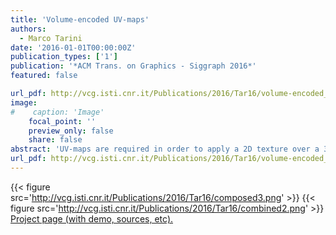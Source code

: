 ```yaml
---
title: 'Volume-encoded UV-maps'
authors:
  - Marco Tarini
date: '2016-01-01T00:00:00Z'
publication_types: ['1']
publication: '*ACM Trans. on Graphics - Siggraph 2016*'
featured: false

url_pdf: http://vcg.isti.cnr.it/Publications/2016/Tar16/volume-encoded_UV-maps.pdf
image:
#    caption: 'Image'
    focal_point: ''
    preview_only: false
    share: false
abstract: 'UV-maps are required in order to apply a 2D texture over a 3D model.Conventional UV-maps are defined by an assignment of uv positions to mesh vertices. We present an alternative representation, volume-encoded UV-maps, in which each point on the surface is mapped to a uv position which is solely a function of its 3D position. This function is tailored for a target surface: its restriction to the surface is a parametrization exhibiting high quality, e.g. in terms of angle and area preservation; and, near the surface, it is almost constant for small orthogonal displacements.The representation is applicable to a wide range of shapes and UV-maps, and unlocks several key advantages: it removes the need to duplicate vertices in the mesh to encode cuts in the map; it makes the UV-map representation independent from the meshing of the surface; the same texture, and even the same UV-map, can be shared by multiple geometrically similar models (e.g.alllevelsofa LoDpyramid); UV-maps can be applied to representations other than polygonal meshes, like point clouds or set of registered range-maps.Our schema is cheap on GPU computational and memory resources, requiring only a single, cache-coherent indirection to a small volumetric texture per fragment.We also provide an algorithm to construct a volume-encoded UV-map given a target surface.           	 Project page (with demo, sources, etc).'
url_pdf: http://vcg.isti.cnr.it/Publications/2016/Tar16/volume-encoded_UV-maps_additional.pdf
---
```

{{< figure src='http://vcg.isti.cnr.it/Publications/2016/Tar16/composed3.png' >}}
{{< figure src='http://vcg.isti.cnr.it/Publications/2016/Tar16/combined2.png' >}}
[ Project page (with demo, sources, etc). ](http://vcg.isti.cnr.it/volume-encoded-uv-maps/)

